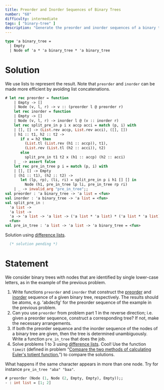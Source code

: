 ```yaml
---
title: Preorder and Inorder Sequences of Binary Trees
number: "68"
difficulty: intermediate
tags: [ "binary-tree" ]
description: "Generate the preorder and inorder sequences of a binary tree."
---
```


```ocaml
type 'a binary_tree =
  | Empty
  | Node of 'a * 'a binary_tree * 'a binary_tree
```

# Solution

We use lists to represent the result. Note that `preorder` and `inorder` can be made more efficient by avoiding list concatenations.

```ocaml
# let rec preorder = function
    | Empty -> []
    | Node (v, l, r) -> v :: (preorder l @ preorder r)
    let rec inorder = function
    | Empty -> []
    | Node (v, l, r) -> inorder l @ (v :: inorder r)
    let rec split_pre_in p i x accp acci = match (p, i) with
    | [], [] -> (List.rev accp, List.rev acci), ([], [])
    | h1 :: t1, h2 :: t2 ->
       if x = h2 then
         (List.tl (List.rev (h1 :: accp)), t1),
         (List.rev (List.tl (h2 :: acci)), t2)
       else
         split_pre_in t1 t2 x (h1 :: accp) (h2 :: acci)
    | _ -> assert false
    let rec pre_in_tree p i = match (p, i) with
    | [], [] -> Empty
    | (h1 :: t1), (h2 :: t2) ->
       let (lp, rp), (li, ri) = split_pre_in p i h1 [] [] in
         Node (h1, pre_in_tree lp li, pre_in_tree rp ri)
    | _ -> invalid_arg "pre_in_tree";;
val preorder : 'a binary_tree -> 'a list = <fun>
val inorder : 'a binary_tree -> 'a list = <fun>
val split_pre_in :
  'a list ->
  'a list ->
  'a -> 'a list -> 'a list -> ('a list * 'a list) * ('a list * 'a list) =
  <fun>
val pre_in_tree : 'a list -> 'a list -> 'a binary_tree = <fun>
```

Solution using
[difference lists](https://en.wikipedia.org/wiki/Difference_list).

```ocaml
  (* solution pending *)
```


# Statement

We consider binary trees with nodes that are identified by single
lower-case letters, as in the example of the previous problem.

1. Write functions `preorder` and `inorder`
   that construct the
   [preorder](https://en.wikipedia.org/wiki/Tree_traversal#Pre-order)
   and
   [inorder](https://en.wikipedia.org/wiki/Tree_traversal#In-order_.28symmetric.29)
 sequence of a given binary tree, respectively. The
 results should be atoms, e.g. 'abdecfg' for the preorder sequence of
 the example in the previous problem.
1. Can you use `preorder` from problem part 1 in the reverse
 direction; i.e. given a preorder sequence, construct a corresponding
 tree? If not, make the necessary arrangements.
1. If both the preorder sequence and the inorder sequence of the nodes
 of a binary tree are given, then the tree is determined
 unambiguously. Write a function `pre_in_tree` that does the job.
1. Solve problems 1 to 3 using
   [difference lists](https://en.wikipedia.org/wiki/Difference_list).
   Cool!  Use the
 function `timeit` (defined in problem “[Compare the two methods of
 calculating Euler&#39;s totient function.](#38)”) to compare the
 solutions.

What happens if the same character appears in more than one node. Try
for instance `pre_in_tree "aba" "baa"`.

```ocaml
# preorder (Node (1, Node (2, Empty, Empty), Empty));;
- : int list = [1; 2]
```
